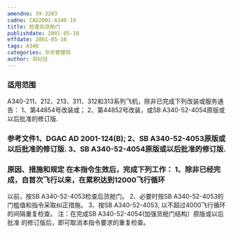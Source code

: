 ```yaml
---
amendno: 39-3203
cadno: CAD2001-A340-10
title: 检查后货舱门
publishdate: 2001-05-10
effdate: 2001-05-10
tags: A340
categories: 华东管理局
author: 邬纪召
---
```


### 适用范围 
A340-211、212、213、311、312和313系列飞机，除非已完成下列改装或服务通告： 1、第44854号改装或； 2、第44852号改装，或SB A340-52-4054原版或以后批准的修订版.

<!--more-->
### 参考文件1、DGAC AD 2001-124(B); 2、SB A340-52-4053原版或以后批准的修订版. 3、SB A340-52-4054原版或以后批准的修订版.

### 原因、措施和规定 在本指令生效后，完成下列工作： 1、除非已经完成，自首次飞行以来，在累积达到12000飞行循环
以前，按SB A340-52-4053检查后货舱门。 2、必要时按SB A340-52-4053的门槛值和指令采取纠正措施。     3、按SB A340-52-4053, 以不超过4000飞行循环的间隔重复检查。    注：在完成SB A340-52-4054(加强货舱门结构〕原版或以后批准
的修订版后，即可取消本指令要求的重复检查。
  
